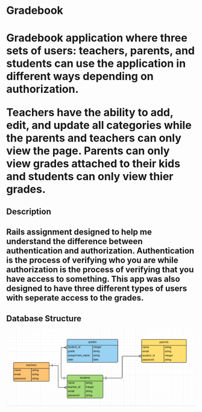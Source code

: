 <h1 text-align="center">Gradebook<h1>

<p>Gradebook application where three sets of users: teachers, parents, and students can use the application in different ways depending on authorization. </p>

<p>Teachers have the ability to add, edit, and update all categories while the parents and teachers can only view the page. Parents can only view grades attached to their kids and students can only view thier grades. </p>

<h2 text-align="center">Description<h2>

<p>Rails assignment designed to help me understand the difference between authentication and authorization.
Authentication is the process of verifying who you are while authorization is the process of verifying that you have access to something.
This app was also designed to have three different types of users with seperate access to the grades. </p>

## Database Structure 
![alt tag](https://github.com/damenate/gradebook/blob/master/app/assets/images/data_structure.png)
